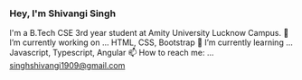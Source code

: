 ### Hey, I'm Shivangi Singh

I'm a B.Tech CSE 3rd year student at Amity University Lucknow Campus.
🔭 I’m currently working on ... HTML, CSS, Bootstrap
🌱 I’m currently learning ... Javascript, Typescript, Angular
📫 How to reach me: ... singhshivangi1909@gmail.com
